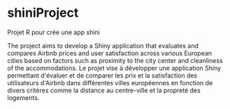 # shiniProject
Projet R pour crée une app shini

The project aims to develop a Shiny application that evaluates and compares Airbnb prices and user satisfaction across various European cities based on factors such as proximity to the city center and cleanliness of the accommodations.
Le projet vise à développer une application Shiny permettant d'évaluer et de comparer les prix et la satisfaction des utilisateurs d'Airbnb dans différentes villes européennes en fonction de divers critères comme la distance au centre-ville et la propreté des logements.
